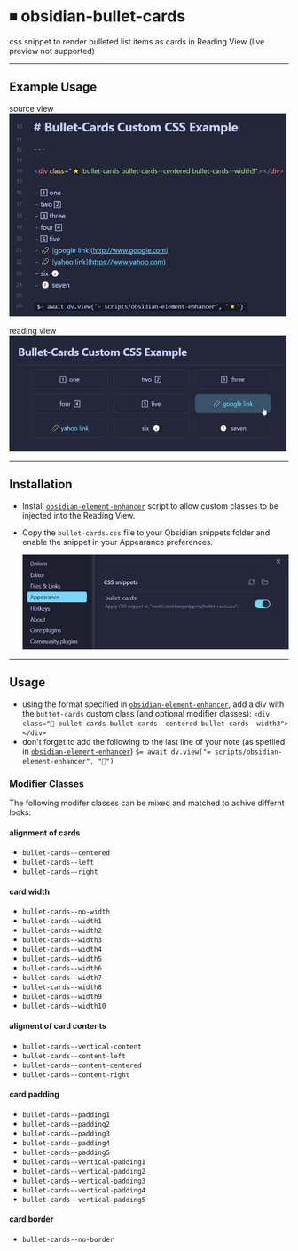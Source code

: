 # ⏹ obsidian-bullet-cards
css snippet to render bulleted list items as cards in Reading View (live preview not supported)

---

## Example Usage

  source view  
  <img src="./docs/bullet-cards--example--source-view.jpg" width="500">

  reading view  
  <img src="./docs/bullet-cards--example--reading-view.jpg" width="500"> 

---

## Installation

- Install [`obsidian-element-enhancer`](https://github.com/jparkerweb/obsidian-element-enhancer) script to allow custom classes to be injected into the Reading View.
- Copy the `bullet-cards.css` file to your Obsidian snippets folder and enable the snippet in your Appearance preferences.
  
  <img src="./docs/bullet-cards--enable.jpg" width="600">

---

## Usage

- using the format specified in [`obsidian-element-enhancer`](https://github.com/jparkerweb/obsidian-element-enhancer), add a div with the `buttet-cards` custom class (and optional modifier classes):
  `<div class="🌟 bullet-cards bullet-cards--centered bullet-cards--width3"></div>`
- don't forget to add the following to the last line of your note (as spefiied in [`obsidian-element-enhancer`](https://github.com/jparkerweb/obsidian-element-enhancer))
  `$= await dv.view("= scripts/obsidian-element-enhancer", "🌟")`

### Modifier Classes

The following modifer classes can be mixed and matched to achive differnt looks:

#### alignment of cards

- `bullet-cards--centered`
- `bullet-cards--left`
- `bullet-cards--right`

#### card width

- `bullet-cards--no-width`
- `bullet-cards--width1`
- `bullet-cards--width2`
- `bullet-cards--width3`
- `bullet-cards--width4`
- `bullet-cards--width5`
- `bullet-cards--width6`
- `bullet-cards--width7`
- `bullet-cards--width8`
- `bullet-cards--width9`
- `bullet-cards--width10`

#### aligment of card contents
- `bullet-cards--vertical-content`
- `bullet-cards--content-left`
- `bullet-cards--content-centered`
- `bullet-cards--content-right`

#### card padding
- `bullet-cards--padding1`
- `bullet-cards--padding2`
- `bullet-cards--padding3`
- `bullet-cards--padding4`
- `bullet-cards--padding5`
- `bullet-cards--vertical-padding1`
- `bullet-cards--vertical-padding2`
- `bullet-cards--vertical-padding3`
- `bullet-cards--vertical-padding4`
- `bullet-cards--vertical-padding5`

#### card border
- `bullet-cards--no-border`

